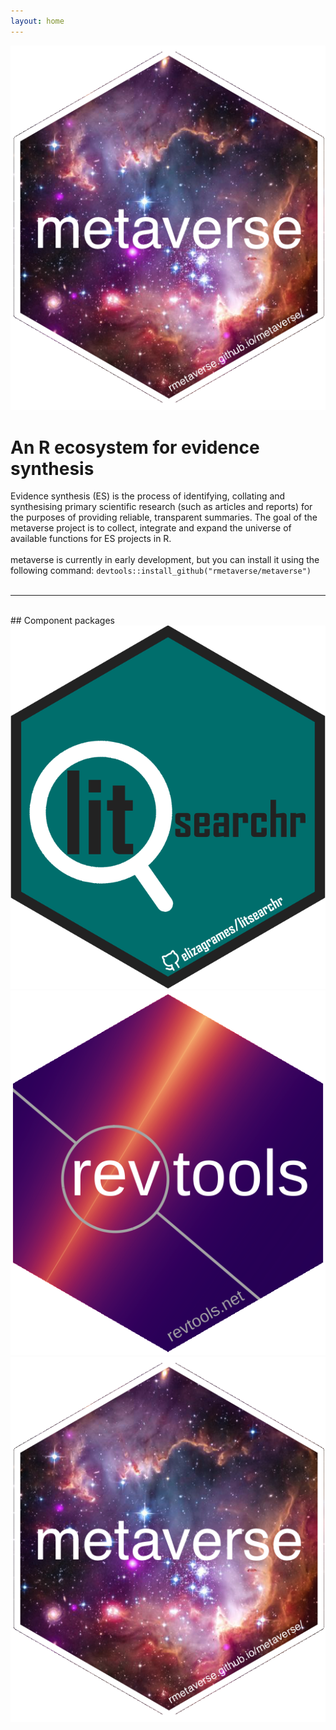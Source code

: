 ```yaml
---
layout: home
---
```

<div class="clearfix">
  <img class="header" src="/assets/images/hex/metaverse_hex.png" alt="R-metaverse">
  <br>
  <h1>An R ecosystem for evidence synthesis</h1>
  Evidence synthesis (ES) is the process of identifying, collating and synthesising primary scientific research (such as articles and reports) for the purposes of providing reliable, transparent summaries. The goal of the metaverse project is to collect, integrate and expand the universe of available functions for ES projects in R.
  <br><br>
  metaverse is currently in early development, but you can install it using the following command:
  <code>devtools::install_github("rmetaverse/metaverse")</code>
</div>
<br>
<hr>
<br>
## Component packages
<a href="https://elizagrames.github.io/litsearchr/">
  <img class="hex" src="/assets/images/hex/litsearchr_hex.png" alt="metaverse package">
</a>
<a href="https://revtools.net">
  <img class="hex" src="/assets/images/hex/revtools_hex.png" alt="metaverse package">
</a>
<a href="https://rmetaverse.github.io/metaverse">
  <img class="hex" src="/assets/images/hex/metaverse_hex.png" alt="metaverse package">
</a>

